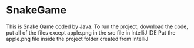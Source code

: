 # SnakeGame
This is Snake Game coded by Java. 
To run the project, download the code, put all of the files except apple.png in the src file in IntelliJ IDE
Put the apple.png file inside the project folder created from IntelliJ 
